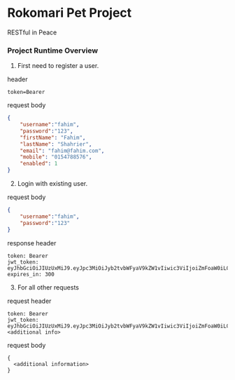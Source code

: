 # Rokomari Pet Project
RESTful in Peace

### Project Runtime Overview
1. First need to register a user.

header
```
token=Bearer
```

request body
```json
{
	"username":"fahim",
	"password":"123",
	"firstName": "Fahim",
	"lastName": "Shahrier",
	"email": "fahim@fahim.com",
	"mobile": "0154788576",
	"enabled": 1
}
```

2. Login with existing user.

request body
```json
{
	"username":"fahim",
	"password":"123"
}
```

response header
```
token: Bearer
jwt_token: eyJhbGciOiJIUzUxMiJ9.eyJpc3MiOiJyb2tvbWFyaV9kZW1vIiwic3ViIjoiZmFoaW0iLCJhdWQiOiJ3ZW
expires_in: 300
```

3. For all other requests

request header
```
token: Bearer
jwt_token: eyJhbGciOiJIUzUxMiJ9.eyJpc3MiOiJyb2tvbWFyaV9kZW1vIiwic3ViIjoiZmFoaW0iLCJhdWQiOiJ3ZW
<additional info>
```

request body
```
{
  <additional information>
}
